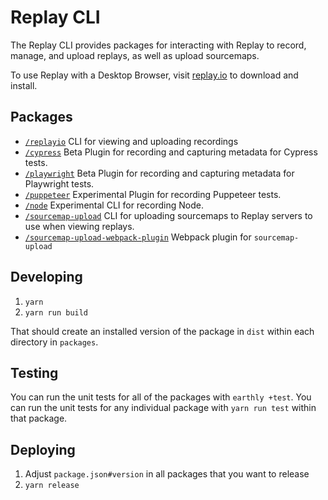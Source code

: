 # Replay CLI

The Replay CLI provides packages for interacting with Replay to record, manage, and upload replays, as well as upload sourcemaps.

To use Replay with a Desktop Browser, visit [replay.io](https://www.replay.io/) to download and install.

## Packages

- [`/replayio`](./packages/replayio/README.md) CLI for viewing and uploading recordings
- [`/cypress`](./packages/cypress/README.md) Beta Plugin for recording and capturing metadata for Cypress tests.
- [`/playwright`](./packages/playwright/README.md) Beta Plugin for recording and capturing metadata for Playwright tests.
- [`/puppeteer`](./packages/puppeteer/README.md) Experimental Plugin for recording Puppeteer tests.
- [`/node`](./packages/node/README.md) Experimental CLI for recording Node.
- [`/sourcemap-upload`](./packages/sourcemap-upload/README.md) CLI for uploading sourcemaps to Replay servers to use when viewing replays.
- [`/sourcemap-upload-webpack-plugin`](./packages/sourcemap-upload-webpack-plugin/README.md) Webpack plugin for `sourcemap-upload`

## Developing

1. `yarn`
2. `yarn run build`

That should create an installed version of the package in `dist` within each directory in `packages`.

## Testing

You can run the unit tests for all of the packages with `earthly +test`. You can run the unit tests for any individual package with `yarn run test` within that package.

## Deploying

1. Adjust `package.json#version` in all packages that you want to release
2. `yarn release`
